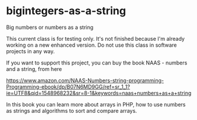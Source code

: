 # bigintegers-as-a-string
Big numbers or numbers as a string


This current class is for testing only. It's not finished because I'm already working on a new enhanced version. Do not use this class in software projects in any way.

If you want to support this project, you can buy the book
NAAS - numbers and a string, from here

https://www.amazon.com/NAAS-Numbers-string-programming-Programming-ebook/dp/B07N6MD9GG/ref=sr_1_1?ie=UTF8&qid=1548968232&sr=8-1&keywords=naas+numbers+as+a+string

In this book you can learn more about arrays in PHP, how to use numbers as strings and algorithms to sort and compare arrays.
